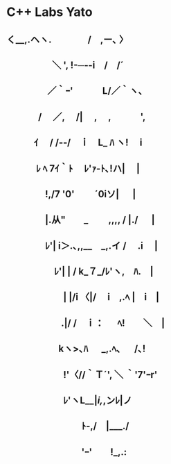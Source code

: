 # C++ Labs Yato

## く__,.ヘヽ.　　　　/　,ー､ 〉
## 　　　　　＼ ', !-─‐-i　/　/´
## 　　　 　 ／｀ｰ'　　　 L/／｀ヽ､
## 　　 　 /　 ／,　 /|　 ,　 ,　　　 ',
## 　　　ｲ 　/ /-‐/　ｉ　L_ ﾊ ヽ!　 i
## 　　　 ﾚ ﾍ 7ｲ｀ﾄ　 ﾚ'ｧ-ﾄ､!ハ|　 |
## 　　　　 !,/7 '0'　　 ´0iソ| 　 |　　　
## 　　　　 |.从"　　_　　 ,,,, / |./ 　 |
## 　　　　 ﾚ'| i＞.､,,__　_,.イ / 　.i 　|
## 　　　　　 ﾚ'| | / k_７_/ﾚ'ヽ,　ﾊ.　|
## 　　　　　　 | |/i 〈|/　 i　,.ﾍ |　i　|
## 　　　　　　.|/ /　ｉ： 　 ﾍ!　　＼　|
## 　　　 　 　 kヽ>､ﾊ 　 _,.ﾍ､ 　 /､!
## 　　　　　　 !'〈//｀Ｔ´', ＼ ｀'7'ｰr'
## 　　　　　　 ﾚ'ヽL__|___i,___,ンﾚ|ノ
## 　　　　　 　　　ﾄ-,/　|___./
## 　　　　　 　　　'ｰ'　　!_,.:

